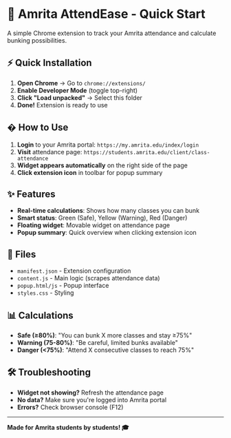 # 🎯 Amrita AttendEase - Quick Start

A simple Chrome extension to track your Amrita attendance and calculate bunking possibilities.

## ⚡ Quick Installation

1. **Open Chrome** → Go to `chrome://extensions/`
2. **Enable Developer Mode** (toggle top-right)
3. **Click "Load unpacked"** → Select this folder
4. **Done!** Extension is ready to use

## � How to Use

1. **Login** to your Amrita portal: `https://my.amrita.edu/index/login`
2. **Visit** attendance page: `https://students.amrita.edu/client/class-attendance`  
3. **Widget appears automatically** on the right side of the page
4. **Click extension icon** in toolbar for popup summary

## ✨ Features

- **Real-time calculations**: Shows how many classes you can bunk
- **Smart status**: Green (Safe), Yellow (Warning), Red (Danger)  
- **Floating widget**: Movable widget on attendance page
- **Popup summary**: Quick overview when clicking extension icon

## 🔧 Files

- `manifest.json` - Extension configuration
- `content.js` - Main logic (scrapes attendance data)
- `popup.html/js` - Popup interface  
- `styles.css` - Styling

## 📊 Calculations

- **Safe (≥80%)**: "You can bunk X more classes and stay ≥75%"
- **Warning (75-80%)**: "Be careful, limited bunks available"
- **Danger (<75%)**: "Attend X consecutive classes to reach 75%"

## 🛠️ Troubleshooting

- **Widget not showing?** Refresh the attendance page
- **No data?** Make sure you're logged into Amrita portal
- **Errors?** Check browser console (F12)

---

**Made for Amrita students by students! 🎓**
